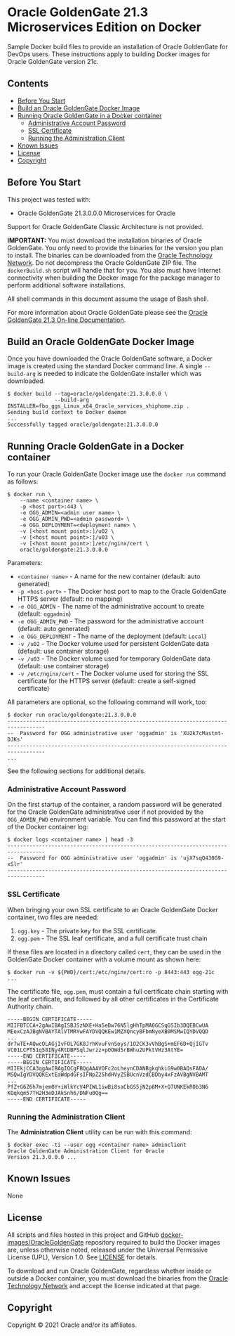 # Oracle GoldenGate 21.3 Microservices Edition on Docker

Sample Docker build files to provide an installation of Oracle GoldenGate for DevOps users.
These instructions apply to building Docker images for Oracle GoldenGate version 21c.

## Contents

* [Before You Start](#before-you-start)
* [Build an Oracle GoldenGate Docker Image](#build-an-oracle-goldengate-docker-image)
* [Running Oracle GoldenGate in a Docker container](#running-oracle-goldengate-in-a-docker-container)
  * [Administrative Account Password](#administrative-account-password)
  * [SSL Certificate](#ssl-certificate)
  * [Running the Administration Client](#running-the-administration-client)
* [Known Issues](#known-issues)
* [License](#license)
* [Copyright](#copyright)

## Before You Start

This project was tested with:

* Oracle GoldenGate 21.3.0.0.0 Microservices for Oracle

Support for Oracle GoldenGate Classic Architecture is not provided.

**IMPORTANT:** You must download the installation binaries of Oracle GoldenGate. You only need to provide the binaries for the version you plan to install. The binaries can be downloaded from the [Oracle Technology Network](http://www.oracle.com/technetwork/middleware/goldengate/downloads/index.html). Do not decompress the Oracle GoldenGate ZIP file. The `dockerBuild.sh` script will handle that for you. You also must have Internet connectivity when building the Docker image for the package manager to perform additional software installations.

All shell commands in this document assume the usage of Bash shell.

For more information about Oracle GoldenGate please see the [Oracle GoldenGate 21.3 On-line Documentation](https://docs.oracle.com/en/middleware/goldengate/core/21.3/index.html).

## Build an Oracle GoldenGate Docker Image

Once you have downloaded the Oracle GoldenGate software, a Docker image is created using the standard Docker command line.
A single `--build-arg` is needed to indicate the GoldenGate installer which was downloaded.

    $ docker build --tag=oracle/goldengate:21.3.0.0.0 \
                   --build-arg INSTALLER=fbo_ggs_Linux_x64_Oracle_services_shiphome.zip .
    Sending build context to Docker daemon
    ...
    Successfully tagged oracle/goldengate:21.3.0.0.0

## Running Oracle GoldenGate in a Docker container

To run your Oracle GoldenGate Docker image use the `docker run` command as follows:

    $ docker run \
        --name <container name> \
        -p <host port>:443 \
        -e OGG_ADMIN=<admin user name> \
        -e OGG_ADMIN_PWD=<admin password> \
        -e OGG_DEPLOYMENT=<deployment name> \
        -v [<host mount point>:]/u02 \
        -v [<host mount point>:]/u03 \
        -v [<host mount point>:]/etc/nginx/cert \
        oracle/goldengate:21.3.0.0.0

Parameters:

* `<container name>`   - A name for the new container (default: auto generated)
* `-p <host-port>`     - The Docker host port to map to the Oracle GoldenGate HTTPS server (default: no mapping)
* `-e OGG_ADMIN`       - The name of the administrative account to create (default: `oggadmin`)
* `-e OGG_ADMIN_PWD`   - The password for the administrative account (default: auto generated)
* `-e OGG_DEPLOYMENT`  - The name of the deployment (default: `Local`)
* `-v /u02`            - The Docker volume used for persistent GoldenGate data (default: use container storage)
* `-v /u03`            - The Docker volume used for temporary GoldenGate data (default: use container storage)
* `-v /etc/nginx/cert` - The Docker volume used for storing the SSL certificate for the HTTPS server (default: create a self-signed certificate)

All parameters are optional, so the following command will work, too:

    $ docker run oracle/goldengate:21.3.0.0.0
    ----------------------------------------------------------------------------------
    --  Password for OGG administrative user 'oggadmin' is 'XU2k7cMastmt-DJKs'
    ----------------------------------------------------------------------------------
    ...

See the following sections for additional details.

### Administrative Account Password

On the first startup of the container, a random password will be generated for the Oracle GoldenGate administrative user if not provided by the `OGG_ADMIN_PWD` environment variable. You can find this password at the start of the Docker container log:

    $ docker logs <container name> | head -3
    ----------------------------------------------------------------------------------
    --  Password for OGG administrative user 'oggadmin' is 'ujX7sqQ430G9-xSlr'
    ----------------------------------------------------------------------------------

### SSL Certificate

When bringing your own SSL certificate to an Oracle GoldenGate Docker container, two files are needed:

1. `ogg.key` - The private key for the SSL certificate.
1. `ogg.pem` - The SSL leaf certificate, and a full certificate trust chain

If these files are located in a directory called `cert`, they can be used in the GoldenGate Docker container with a volume mount as shown here:

    $ docker run -v ${PWD}/cert:/etc/nginx/cert:ro -p 8443:443 ogg-21c
    ...

The certificate file, `ogg.pem`, must contain a full certificate chain starting with the leaf certificate, and followed by all other certificates in the Certificate Authority chain.

    -----BEGIN CERTIFICATE-----
    MIIFBTCCA+2gAwIBAgISBJSzNXE+Ha5eDw76N5lgHhTpMA0GCSqGSIb3DQEBCwUA
    MEoxCzAJBgNVBAYTAlVTMRYwFAYDVQQKEw1MZXQncyBFbmNyeXB0MSMwIQYDVQQD
    ...
    dr7wTE+AQwcOLAGjIvFOL7GK8JrhKvuFvnSoys/1O2CK3vVhBgS+mEF6D+QjIGTv
    VC01LCPT51q58INy4RtDBPSqlJwrzz+pOOWd5rBWhu2UPktVHz3AtYE=
    -----END CERTIFICATE-----
    -----BEGIN CERTIFICATE-----
    MIIEkjCCA3qgAwIBAgIQCgFBQgAAAVOFc2oLheynCDANBgkqhkiG9w0BAQsFADA/
    MSQwIgYDVQQKExtEaWdpdGFsIFNpZ25hdHVyZSBUcnVzdCBDby4xFzAVBgNVBAMT
    ...
    PfZ+G6Z6h7mjem0Y+iWlkYcV4PIWL1iwBi8saCbGS5jN2p8M+X+Q7UNKEkROb3N6
    KOqkqm57TH2H3eDJAkSnh6/DNFu0Qg==
    -----END CERTIFICATE-----

### Running the Administration Client

The **Administration Client** utility can be run with this command:

    $ docker exec -ti --user ogg <container name> adminclient
    Oracle GoldenGate Administration Client for Oracle
    Version 21.3.0.0.0 ...

## Known Issues

None

## License

All scripts and files hosted in this project and GitHub [docker-images/OracleGoldenGate](../) repository required to build the Docker images are, unless otherwise noted, released under the Universal Permissive License (UPL), Version 1.0.  See [LICENSE](../LICENSE) for details.

To download and run Oracle GoldenGate, regardless whether inside or outside a Docker container, you must download the binaries from the [Oracle Technology Network](http://www.oracle.com/technetwork/middleware/goldengate/downloads/index.html) and accept the license indicated at that page.

## Copyright

Copyright &copy; 2021 Oracle and/or its affiliates.
